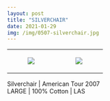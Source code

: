 ```yaml
---
layout: post
title: "SILVERCHAIR"
date: 2021-01-29
img: /img/0507-silverchair.jpg
---
```




<table style="width:100%;"><tr><td style="vertical-align:top;">
      <figure class="tmblr-full" data-orig-height="2048" data-orig-width="1365" data-orig-src="https://concertshirts.netlify.app/shirts/0507/0507-01.jpg"><img src="https://64.media.tumblr.com/e572ee7414dc7ede8c6413e53a2d9f73/67c4504da29fd5a7-0e/s540x810/5f9756bba3baa288d30068c8c8b487b380955e47.jpg" data-orig-height="2048" data-orig-width="1365" data-orig-src="https://concertshirts.netlify.app/shirts/0507/0507-01.jpg"/></figure></td>
    <td style="vertical-align:top;">
      <figure class="tmblr-full" data-orig-height="2048" data-orig-width="1365" data-orig-src="https://concertshirts.netlify.app/shirts/0507/0507-02.jpg"><img src="https://64.media.tumblr.com/eb259dc678dd485a0901b7bcaec0275e/67c4504da29fd5a7-81/s540x810/5fa6f911aac3f42ca81f0a456f268cc5a6540a62.jpg" data-orig-height="2048" data-orig-width="1365" data-orig-src="https://concertshirts.netlify.app/shirts/0507/0507-02.jpg"/></figure></td>
  </tr></table><p>
  Silverchair | American Tour 2007<br/>LARGE | 100% Cotton | LAS
</p>
